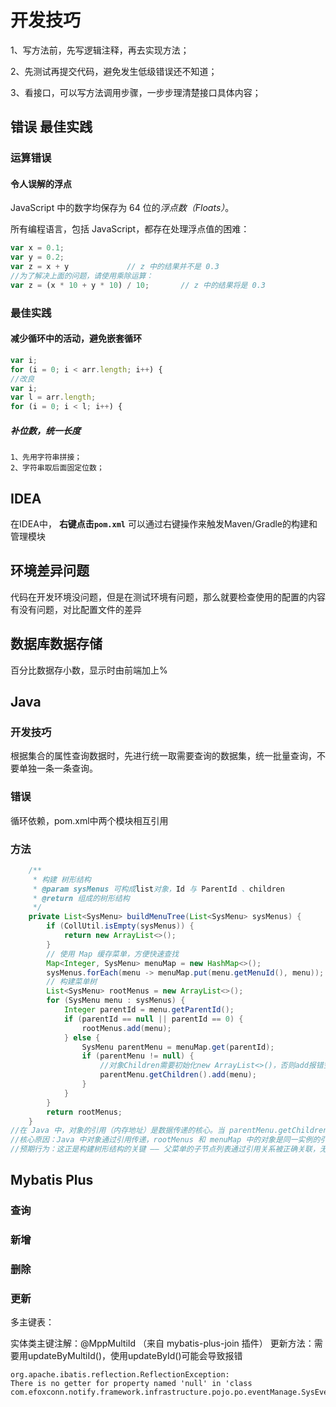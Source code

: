 # 开发技巧

1、写方法前，先写逻辑注释，再去实现方法；

2、先测试再提交代码，避免发生低级错误还不知道；

3、看接口，可以写方法调用步骤，一步步理清楚接口具体内容；

## 错误 最佳实践

### 运算错误

#### 令人误解的浮点

JavaScript 中的数字均保存为 64 位的*浮点数（Floats）*。

所有编程语言，包括 JavaScript，都存在处理浮点值的困难：

```js
var x = 0.1;
var y = 0.2;
var z = x + y             // z 中的结果并不是 0.3
//为了解决上面的问题，请使用乘除运算：
var z = (x * 10 + y * 10) / 10;       // z 中的结果将是 0.3
```

### 最佳实践

#### 减少循环中的活动，避免嵌套循环

```js
var i;
for (i = 0; i < arr.length; i++) {
//改良
var i;
var l = arr.length;
for (i = 0; i < l; i++) {
```

##### 补位数，统一长度

```text
1、先用字符串拼接；
2、字符串取后面固定位数；
```

## IDEA

 在IDEA中， **右键点击`pom.xml`** 可以通过右键操作来触发Maven/Gradle的构建和管理模块

## 环境差异问题

代码在开发环境没问题，但是在测试环境有问题，那么就要检查使用的配置的内容有没有问题，对比配置文件的差异

## 数据库数据存储

百分比数据存小数，显示时由前端加上%

## Java

### 开发技巧

根据集合的属性查询数据时，先进行统一取需要查询的数据集，统一批量查询，不要单独一条一条查询。

### 错误

循环依赖，pom.xml中两个模块相互引用

### 方法

```java
	/**
     * 构建 树形结构
     * @param sysMenus 可构成list对象，Id 与 ParentId 、children
     * @return 组成的树形结构
     */
    private List<SysMenu> buildMenuTree(List<SysMenu> sysMenus) {
        if (CollUtil.isEmpty(sysMenus)) {
            return new ArrayList<>();
        }
        // 使用 Map 缓存菜单，方便快速查找
        Map<Integer, SysMenu> menuMap = new HashMap<>();
        sysMenus.forEach(menu -> menuMap.put(menu.getMenuId(), menu));
        // 构建菜单树
        List<SysMenu> rootMenus = new ArrayList<>();
        for (SysMenu menu : sysMenus) {
            Integer parentId = menu.getParentId();
            if (parentId == null || parentId == 0) {
                rootMenus.add(menu);
            } else {
                SysMenu parentMenu = menuMap.get(parentId);
                if (parentMenu != null) {
                    //对象Children需要初始化new ArrayList<>()，否则add报错空指针
                    parentMenu.getChildren().add(menu);
                }
            }
        }
        return rootMenus;
    }
//在 Java 中，对象的引用（内存地址）是数据传递的核心。当 parentMenu.getChildren().add(menu); 修改 parentMenu 的子节点列表时，rootMenus 中的对应菜单对象会同步改变，原因在于它们引用的是同一个对象实例。
//核心原因：Java 中对象通过引用传递，rootMenus 和 menuMap 中的对象是同一实例的引用，修改其中一个引用的对象状态，所有引用该对象的地方都会同步变化。
//预期行为：这正是构建树形结构的关键 —— 父菜单的子节点列表通过引用关系被正确关联，无论从 map 还是从 rootMenus 访问父菜单，其结构都是一致的。
```



## Mybatis Plus

### 查询

### 新增

### 删除

### 更新

多主键表：

实体类主键注解：@MppMultiId （来自 mybatis-plus-join 插件）
更新方法：需要用updateByMultiId()，使用updateById()可能会导致报错

```shell
org.apache.ibatis.reflection.ReflectionException: 
There is no getter for property named 'null' in 'class com.efoxconn.notify.framework.infrastructure.pojo.po.eventManage.SysEventLabel
```



